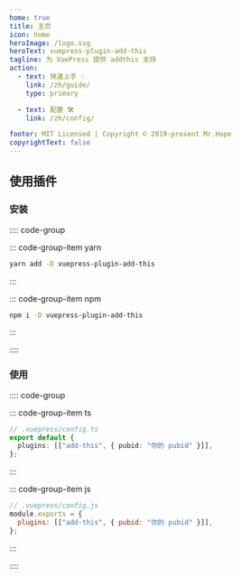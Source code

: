 ```yaml
---
home: true
title: 主页
icon: home
heroImage: /logo.svg
heroText: vuepress-plugin-add-this
tagline: 为 VuePress 提供 addthis 支持
action:
  - text: 快速上手 💡
    link: /zh/guide/
    type: primary

  - text: 配置 🛠
    link: /zh/config/

footer: MIT Licensed | Copyright © 2019-present Mr.Hope
copyrightText: false
---
```


## 使用插件

### 安装

:::: code-group

::: code-group-item yarn

```bash
yarn add -D vuepress-plugin-add-this
```

:::

::: code-group-item npm

```bash
npm i -D vuepress-plugin-add-this
```

:::

::::

### 使用

:::: code-group

::: code-group-item ts

```ts
// .vuepress/config.ts
export default {
  plugins: [["add-this", { pubid: "你的 pubid" }]],
};
```

:::

::: code-group-item js

```js
// .vuepress/config.js
module.exports = {
  plugins: [["add-this", { pubid: "你的 pubid" }]],
};
```

:::

::::
